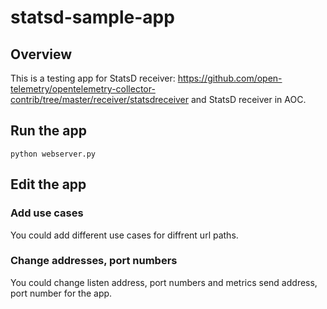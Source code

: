 # statsd-sample-app
## Overview
This is a testing app for StatsD receiver: https://github.com/open-telemetry/opentelemetry-collector-contrib/tree/master/receiver/statsdreceiver and StatsD receiver in AOC.
## Run the app
`python webserver.py`
## Edit the app
### Add use cases
You could add different use cases for diffrent url paths. 
### Change addresses, port numbers
You could change listen address, port numbers and metrics send address, port number for the app.
